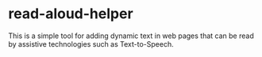 # read-aloud-helper
This is a simple tool for adding dynamic text in web pages that can be read by assistive technologies such as Text-to-Speech.
